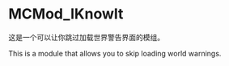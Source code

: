 # MCMod_IKnowIt
这是一个可以让你跳过加载世界警告界面的模组。

This is a module that allows you to skip loading world warnings.

